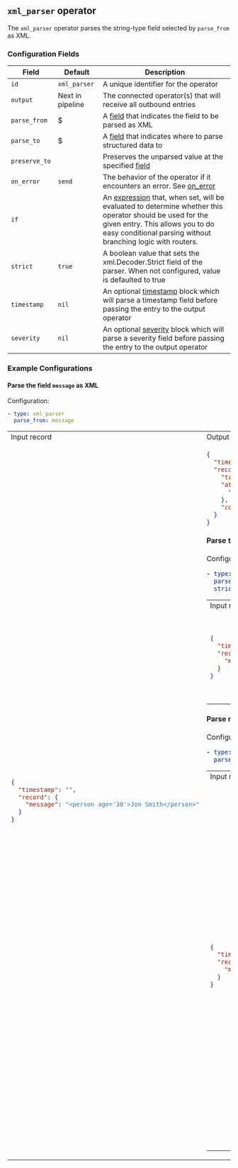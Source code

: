 ## `xml_parser` operator

The `xml_parser` operator parses the string-type field selected by `parse_from` as XML.

### Configuration Fields

| Field         | Default          | Description                                                                                                                                                                                                                              |
| ---           | ---              | ---                                                                                                                                                                                                                                      |
| `id`          | `xml_parser`    | A unique identifier for the operator                                                                                                                                                                                                     |
| `output`      | Next in pipeline | The connected operator(s) that will receive all outbound entries                                                                                                                                                                         |
| `parse_from`  | $                | A [field](/docs/types/field.md) that indicates the field to be parsed as XML                                                                                                                                                            |
| `parse_to`    | $                | A [field](/docs/types/field.md) that indicates where to parse structured data to                                                                                                                                                             |
| `preserve_to` |                  | Preserves the unparsed value at the specified [field](/docs/types/field.md)                                                                                                                                                              |
| `on_error`    | `send`           | The behavior of the operator if it encounters an error. See [on_error](/docs/types/on_error.md)                                                                                                                                          |
| `if`          |                  | An [expression](/docs/types/expression.md) that, when set, will be evaluated to determine whether this operator should be used for the given entry. This allows you to do easy conditional parsing without branching logic with routers. |
| `strict`      |      `true`      | A boolean value that sets the xml.Decoder.Strict field of the parser. When not configured, value is defaulted to true |
| `timestamp`   | `nil`            | An optional [timestamp](/docs/types/timestamp.md) block which will parse a timestamp field before passing the entry to the output operator                                                                                               |
| `severity`    | `nil`            | An optional [severity](/docs/types/severity.md) block which will parse a severity field before passing the entry to the output operator                                                                                                  |


### Example Configurations


#### Parse the field `message` as XML

Configuration:
```yaml
- type: xml_parser
  parse_from: message
```

<table>
<tr><td> Input record </td> <td> Output record </td></tr>
<tr>
<td>

```json
{
  "timestamp": "",
  "record": {
    "message": "<person age='30'>Jon Smith</person>"
  }
}
```

</td>
<td>

```json
{
  "timestamp": "",
  "record": {
    "tag": "person",
    "attributes": {
      "age": "30"
    },
    "content": "Jon Smith"
  }
}
```

#### Parse the field `message` as XML WITHOUT strict

Configuration:
```yaml
- type: xml_parser
  parse_from: message
  strict : false
```

<table>
<tr><td> Input record </td> <td> Output record </td></tr>
<tr>
<td>

```json
{
  "timestamp": "",
  "record": {
    "message": "<person company='at&t'>Jon Smith</person>"
  }
}
```

</td>
<td>

```json
{
  "timestamp": "",
  "record": {
    "tag": "person",
    "attributes": {
      "company": "at&t"
    },
    "content": "Jon Smith"
  }
}
```

</td>
</tr>
</table>

#### Parse multiple xml elements

Configuration:
```yaml
- type: xml_parser
  parse_from: message
```

<table>
<tr><td> Input record </td> <td> Output record </td></tr>
<tr>
<td>

```json
{
  "timestamp": "",
  "record": {
    "message": "<person age='30'>Jon Smith</person><person age='28'>Sally Smith</person>"
  }
}
```

</td>
<td>

```json
{
  "timestamp": "",
  "record": [
    {
    "tag": "person",
    "attributes": {
      "age": "30"
    },
    "content": "Jon Smith"
    },
    {
    "tag": "person",
    "attributes": {
      "age": "28"
    },
    "content": "Sally Smith"
    }
  ]
}
```

#### Parse embedded xml elements

Configuration:
```yaml
- type: xml_parser
  parse_from: message
```

<table>
<tr><td> Input record </td> <td> Output record </td></tr>
<tr>
<td>

```json
{
  "timestamp": "",
  "record": {
    "message": "<worker><person age='30'>Jon Smith</person></worker>"
  }
}
```

</td>
<td>

```json
{
  "timestamp": "",
  "record": {
    "tag": "worker",
    "children": [
      {
        "tag": "person",
        "attributes": {
          "age": "30"
        },
        "content": "Jon Smith"
      }
    ]
  }
}
```
